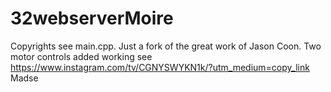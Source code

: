 # 32webserverMoire
Copyrights see main.cpp.
Just a fork of the great work of Jason Coon.
Two motor controls added 
working see https://www.instagram.com/tv/CGNYSWYKN1k/?utm_medium=copy_link
Madse
